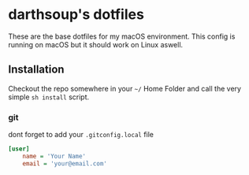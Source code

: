 # darthsoup's dotfiles
These are the base dotfiles for my macOS environment. This config is running on macOS but it should work on Linux aswell.

## Installation

Checkout the repo somewhere in your `~/` Home Folder and call the very simple `sh install` script.


### git

dont forget to add your `.gitconfig.local` file

```ini
[user]
	name = 'Your Name'
	email = 'your@email.com'
```
